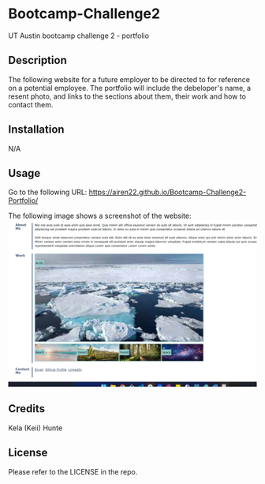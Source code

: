 # Bootcamp-Challenge2
UT Austin bootcamp challenge 2 - portfolio
## Description

The following website for a future employer to be directed to for reference on a potential employee. The portfolio will include the debeloper's name, a resent photo, and links to the sections about them, their work and how to contact them. 

## Installation

N/A

## Usage

Go to the following URL:
https://airen22.github.io/Bootcamp-Challenge2-Portfolio/


The following image shows a screenshot of the website: 
![](./assets/images/image1.png)


## Credits

Kela (Keii) Hunte 


## License

Please refer to the LICENSE in the repo.